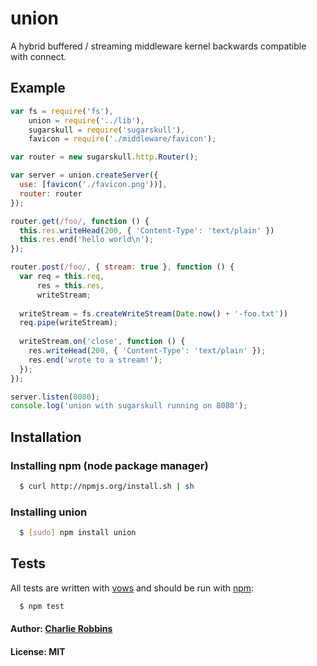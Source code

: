 # union

A hybrid buffered / streaming middleware kernel backwards compatible with connect.

## Example

``` js
var fs = require('fs'),
    union = require('../lib'),
    sugarskull = require('sugarskull'),
    favicon = require('./middleware/favicon');

var router = new sugarskull.http.Router();

var server = union.createServer({
  use: [favicon('./favicon.png'))],
  router: router
});

router.get(/foo/, function () {
  this.res.writeHead(200, { 'Content-Type': 'text/plain' })
  this.res.end('hello world\n');
});

router.post(/foo/, { stream: true }, function () {
  var req = this.req,
      res = this.res,
      writeStream;
      
  writeStream = fs.createWriteStream(Date.now() + '-foo.txt'))
  req.pipe(writeStream);
  
  writeStream.on('close', function () {
    res.writeHead(200, { 'Content-Type': 'text/plain' });
    res.end('wrote to a stream!');
  });
});

server.listen(8080);
console.log('union with sugarskull running on 8080');
```

## Installation

### Installing npm (node package manager)
``` bash
  $ curl http://npmjs.org/install.sh | sh
```

### Installing union
``` bash 
  $ [sudo] npm install union
````

## Tests
All tests are written with [vows][0] and should be run with [npm][1]:

``` bash
  $ npm test
```

#### Author: [Charlie Robbins](http://nodejitsu.com)
#### License: MIT

[0]: http://vowsjs.org
[1]: http://npmjs.org